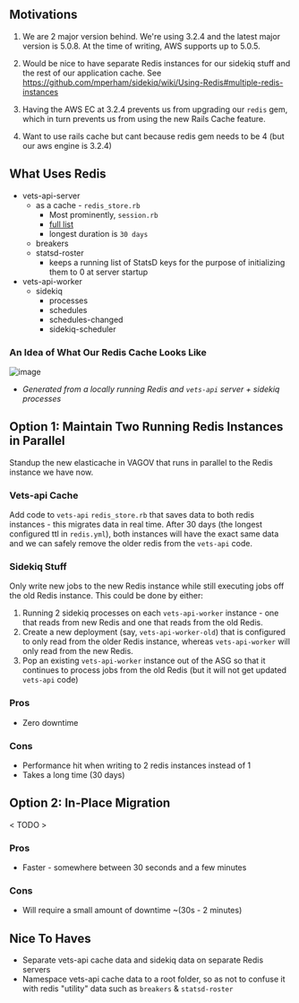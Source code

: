 ## Motivations
1. We are 2 major version behind. We're using 3.2.4 and the latest major version is 5.0.8. At the time of writing, AWS supports up to 5.0.5.
2. Would be nice to have separate Redis instances for our sidekiq stuff and the rest of our application cache. See https://github.com/mperham/sidekiq/wiki/Using-Redis#multiple-redis-instances
3. Having the AWS EC at 3.2.4 prevents us from upgrading our `redis` gem, which in turn prevents us from using the new Rails Cache feature.

3. Want to use rails cache but cant because redis gem needs to be 4 (but our aws engine is 3.2.4)


## What Uses Redis
- vets-api-server
  - as a cache - `redis_store.rb`
    - Most prominently, `session.rb`
    - [full list](https://github.com/department-of-veterans-affairs/vets-api/blob/master/config/redis.yml)
    - longest duration is `30 days`
  - breakers
  - statsd-roster
    - keeps a running list of StatsD keys for the purpose of initializing them to 0 at server startup
- vets-api-worker
  - sidekiq
    - processes
    - schedules
    - schedules-changed
    - sidekiq-scheduler
    
### An Idea of What Our Redis Cache Looks Like

![image](https://user-images.githubusercontent.com/3077884/79758846-eb9bc080-82eb-11ea-8e5e-5d54db785fba.png)

* _Generated from a locally running Redis and `vets-api` server + sidekiq processes_


## Option 1: Maintain Two Running Redis Instances in Parallel

Standup the new elasticache in VAGOV that runs in parallel to the Redis instance we have now.

### Vets-api Cache

Add code to `vets-api` `redis_store.rb` that saves data to both redis instances - this migrates data in real time. After 30 days (the longest configured ttl in `redis.yml`), both instances will have the exact same data and we can safely remove the older redis from the `vets-api` code.

### Sidekiq Stuff

Only write new jobs to the new Redis instance while still executing jobs off the old Redis instance. This could be done by either:

1. Running 2 sidekiq processes on each `vets-api-worker` instance - one that reads from new Redis and one that reads from the old Redis.
2. Create a new deployment (say, `vets-api-worker-old`) that is configured to only read from the older Redis instance, whereas `vets-api-worker` will only read from the new Redis.
3. Pop an existing `vets-api-worker` instance out of the ASG so that it continues to process jobs from the old Redis (but it will not get updated `vets-api` code)

### Pros
- Zero downtime

### Cons
- Performance hit when writing to 2 redis instances instead of 1
- Takes a long time (30 days)

## Option 2: In-Place Migration

< TODO >

### Pros
- Faster - somewhere between 30 seconds and a few minutes

### Cons
- Will require a small amount of downtime ~(30s - 2 minutes)

## Nice To Haves
- Separate vets-api cache data and sidekiq data on separate Redis servers
- Namespace vets-api cache data to a root folder, so as not to confuse it with redis "utility" data such as `breakers` & `statsd-roster`
